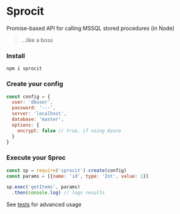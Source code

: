 # Sprocit
Promise-based API for calling MSSQL stored procedures (in Node) 
> ...like a boss

### Install
```
npm i sprocit 
```

### Create your config

```js
const config = {
  user: 'dbuser',
  password: '---',
  server: 'localhost',
  database: 'master',
  options: {
    encrypt: false // true, if using Azure
  }
}
```

### Execute your Sproc

```js
const sp = require('sprocit').create(config)
const params = [{name: 'id', type: 'Int', value: 1}]

sp.exec('getItems', params)
  .then(console.log) // logs results
```
See [tests](test/index.js) for  advanced usage